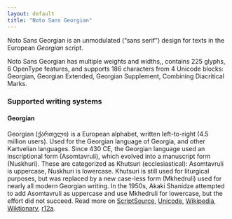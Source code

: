 ```yaml
---
layout: default
title: "Noto Sans Georgian"
---
```

Noto Sans Georgian is an unmodulated (“sans serif”) design for texts in the European _Georgian_ script. 

Noto Sans Georgian has multiple weights and widths,, contains 225 glyphs, 6 OpenType features, and supports 186 characters from 4 Unicode blocks: Georgian, Georgian Extended, Georgian Supplement, Combining Diacritical Marks.


### Supported writing systems


#### Georgian

Georgian (<span class='autonym'>ქართული</span>) is a European alphabet, written left-to-right (4.5 million users). Used for the Georgian language of Georgia, and other Kartvelian languages. Since 430 CE, the Georgian language used an inscriptional form (Asomtavruli), which evolved into a manuscript form (Nuskhuri). These are categorized as Khutsuri (ecclesiastical): Asomtavruli is uppercase, Nuskhuri is lowercase. Khutsuri is still used for liturgical purposes, but was replaced by a new case-less form (Mkhedruli) used for nearly all modern Georgian writing. In the 1950s, Akaki Shanidze attempted to add Asomtavruli as uppercase and use Mkhedruli for lowercase, but the effort did not succeed. Read more on [ScriptSource](https://scriptsource.org/scr/Geor), [Unicode](https://www.unicode.org/versions/Unicode13.0.0/ch07.pdf#G3360), [Wikipedia](https://en.wikipedia.org/wiki/ISO_15924:Geor), [Wiktionary](https://en.wiktionary.org/wiki/Category:Georgian_script), [r12a](https://r12a.github.io/scripts/links?iso=Geor).

